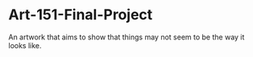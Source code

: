 # Art-151-Final-Project
An artwork that aims to show that things may not seem to be the way it looks like.

